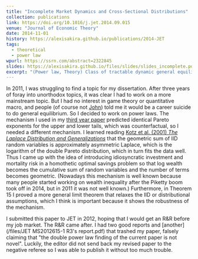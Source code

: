```yaml
---
title: "Incomplete Market Dynamics and Cross-Sectional Distributions"
collection: publications
link: https://doi.org/10.1016/j.jet.2014.09.015
venue: "Journal of Economic Theory"
date: 2014-11-01
history: https://alexisakira.github.io/publications/2014-JET
tags:
  - theoretical
  - power law
wpurl: https://ssrn.com/abstract=2322845
slides: https://alexisakira.github.io/files/slides/slides_incomplete.pdf
excerpt: "(Power law, Theory) Class of tractable dynamic general equilibrium models that generates power law in size distributions; one of my dissertation chapters at Yale."
---
```


In 2011, I was struggling to find a topic for my dissertation. After three years of foray into unorthodox topics, it was clear I had to work on a more mainstream topic. But I had no interest in game theory or quantitative macro, and people (of course not [John](https://en.wikipedia.org/wiki/John_Geanakoplos)) told me it would be a career suicide to do general equilibrium. So I decided to work on power laws. The mechanism I used in my [third year paper](https://doi.org/10.1016/j.jebo.2012.04.012) predicted identical Pareto exponents for the upper and lower tails, which was counterfactual, so I needed a different mechanism. I learned reading [Kotz et al. (2001) *The Laplace Distribution and Generalizations*](https://doi.org/10.1007/978-1-4612-0173-1) that the geometric sum of IID random variables is approximately asymmetric Laplace, which is the logarithm of the double Pareto distribution, which in turn fits the data well. Thus I came up with the idea of introducing idiosyncratic investment and mortality risk in a homothetic optimal savings problem so that log wealth becomes the cumulative sum of random variables and the number of terms becomes geometric. (Nowadays this mechanism is well known because many people started working on wealth inequality after the Piketty boom took off in 2014, but in 2011 it was not well known.) Furthermore, in Theorem 15 I proved a more general limit theorem that relaxes the IID or distributional assumptions, which I think is important because it shows the robustness of the mechanism.

I submitted this paper to JET in 2012, hoping that I would get an R&R before my job market. The R&R came after. I had two good reports and [another](/files/JET MS2012615-1 R3's report.pdf) that trashed my paper, falsely claiming that "the double
power law finding of the current paper is not novel". Luckily, the editor did not send back my revised paper to the negative referee so I was able to publish it without too much trouble.